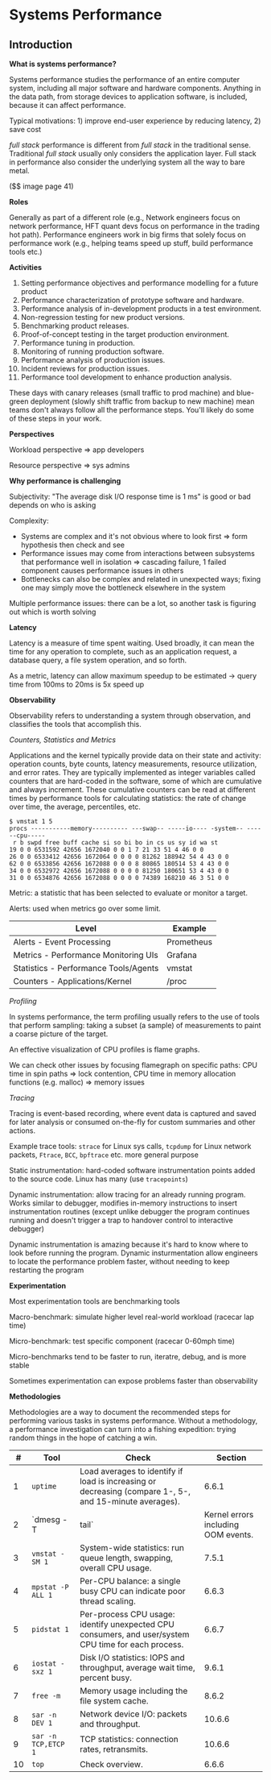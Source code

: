 # Systems Performance

## Introduction

**What is systems performance?**

Systems performance studies the performance of an entire computer system, including all major software and hardware components. Anything in the data path, from storage devices to application software, is included, because it can affect performance.

Typical motivations: 1) improve end-user experience by reducing latency, 2) save cost

*full stack* performance is different from *full stack* in the traditional sense. Traditional *full stack* usually only considers the application layer. Full stack in performance also consider the underlying system all the way to bare metal.

($$ image page 41)


**Roles**

Generally as part of a different role (e.g., Network engineers focus on network performance, HFT quant devs focus on performance in the trading hot path). Performance engineers work in big firms that solely focus on performance work (e.g., helping teams speed up stuff, build performance tools etc.)


**Activities**

1. Setting performance objectives and performance modelling for a future product
2. Performance characterization of prototype software and hardware.
3. Performance analysis of in-development products in a test environment.
4. Non-regression testing for new product versions.
5. Benchmarking product releases.
6. Proof-of-concept testing in the target production environment.
7. Performance tuning in production.
8. Monitoring of running production software.
9. Performance analysis of production issues.
10. Incident reviews for production issues.
11. Performance tool development to enhance production analysis.

These days with canary releases (small traffic to prod machine) and blue-green deployment (slowly shift traffic from backup to new machine) mean teams don't always follow all the performance steps. You'll likely do some of these steps in your work.


**Perspectives**

Workload perspective => app developers

Resource perspective => sys admins


**Why performance is challenging**

Subjectivity: "The average disk I/O response time is 1 ms" is good or bad depends on who is asking

Complexity: 
- Systems are complex and it's not obvious where to look first => form hypothesis then check and see
- Performance issues may come from interactions between subsystems that performance well in isolation => cascading failure, 1 failed component causes performance issues in others
- Bottlenecks can also be complex and related in unexpected ways; fixing one may simply move the bottleneck elsewhere in the system 

Multiple performance issues: there can be a lot, so another task is figuring out which is worth solving


**Latency**

Latency is a measure of time spent waiting. Used broadly, it can mean the time for any operation to complete, such as an application request, a database query, a file system operation, and so forth.

As a metric, latency can allow maximum speedup to be estimated -> query time from 100ms to 20ms is 5x speed up


**Observability**

Observability refers to understanding a system through observation, and classifies the tools that accomplish this.

*Counters, Statistics and Metrics*
 
Applications and the kernel typically provide data on their state and activity: operation counts, byte counts, latency measurements, resource utilization, and error rates. They are typically implemented as integer variables called counters that are hard-coded in the software, some of which are cumulative and always increment. These cumulative counters can be read at different times by performance tools for calculating statistics: the rate of change over time, the average, percentiles, etc.

```
$ vmstat 1 5
procs -----------memory---------- ---swap-- -----io---- -system-- ------cpu-----
 r b swpd free buff cache si so bi bo in cs us sy id wa st
19 0 0 6531592 42656 1672040 0 0 1 7 21 33 51 4 46 0 0
26 0 0 6533412 42656 1672064 0 0 0 0 81262 188942 54 4 43 0 0
62 0 0 6533856 42656 1672088 0 0 0 8 80865 180514 53 4 43 0 0
34 0 0 6532972 42656 1672088 0 0 0 0 81250 180651 53 4 43 0 0
31 0 0 6534876 42656 1672088 0 0 0 0 74389 168210 46 3 51 0 0
```

Metric: a statistic that has been selected to evaluate or monitor a target.

Alerts: used when metrics go over some limit. 

| Level                                 | Example         |
|---------------------------------------|-----------------|
| Alerts - Event Processing             | Prometheus      |
| Metrics - Performance Monitoring UIs  | Grafana         |
| Statistics - Performance Tools/Agents | vmstat          |
| Counters - Applications/Kernel        | /proc           |


*Profiling*

In systems performance, the term profiling usually refers to the use of tools that perform sampling: taking a subset (a sample) of measurements to paint a coarse picture of the target.

An effective visualization of CPU profiles is flame graphs.

We can check other issues by focusing flamegraph on specific paths: CPU time in spin paths => lock contention, CPU time in memory allocation functions (e.g. malloc) => memory issues



*Tracing*

Tracing is event-based recording, where event data is captured and saved for later analysis or consumed on-the-fly for custom summaries and other actions.

Example trace tools: `strace` for Linux sys calls, `tcpdump` for Linux network packets, `Ftrace`, `BCC`, `bpftrace` etc. more general purpose

Static instrumentation: hard-coded software instrumentation points added to the source code. Linux has many (use `tracepoints`)

Dynamic instrumentation: allow tracing for an already running program. Works similar to debugger, modifies in-memory instructions to insert instrumentation routines (except unlike debugger the program continues running and doesn't trigger a trap to handover control to interactive debugger)

Dynamic instrumentation is amazing because it's hard to know where to look before running the program. Dynamic insturmentation allow engineers to locate the performance problem faster, without needing to keep restarting the program


**Experimentation**

Most experimentation tools are benchmarking tools

Macro-benchmark: simulate higher level real-world workload (racecar lap time)

Micro-benchmark: test specific component (racecar 0-60mph time)

Micro-benchmarks tend to be faster to run, iteratre, debug, and is more stable

Sometimes experimentation can expose problems faster than observability



**Methodologies**

Methodologies are a way to document the recommended steps for performing various tasks in systems performance. Without a methodology, a performance investigation can turn into a fishing expedition: trying random things in the hope of catching a win.


| #  | Tool              | Check                                                                                 | Section |
|----|-------------------|---------------------------------------------------------------------------------------|---------|
| 1  | `uptime`          | Load averages to identify if load is increasing or decreasing (compare 1-, 5-, and 15-minute averages). | 6.6.1   |
| 2  | `dmesg -T | tail` | Kernel errors including OOM events.                                                   | 7.5.11  |
| 3  | `vmstat -SM 1`    | System-wide statistics: run queue length, swapping, overall CPU usage.                | 7.5.1   |
| 4  | `mpstat -P ALL 1` | Per-CPU balance: a single busy CPU can indicate poor thread scaling.                  | 6.6.3   |
| 5  | `pidstat 1`       | Per-process CPU usage: identify unexpected CPU consumers, and user/system CPU time for each process. | 6.6.7   |
| 6  | `iostat -sxz 1`   | Disk I/O statistics: IOPS and throughput, average wait time, percent busy.            | 9.6.1   |
| 7  | `free -m`         | Memory usage including the file system cache.                                         | 8.6.2   |
| 8  | `sar -n DEV 1`    | Network device I/O: packets and throughput.                                           | 10.6.6  |
| 9  | `sar -n TCP,ETCP 1` | TCP statistics: connection rates, retransmits.                                      | 10.6.6  |
| 10 | `top`             | Check overview.                                                                       | 6.6.6   |





